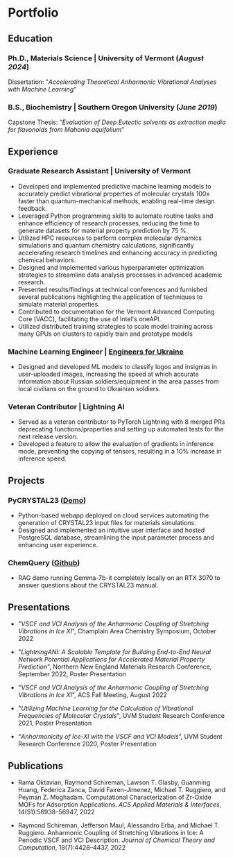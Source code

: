 # Portfolio
## Education
### Ph.D., Materials Science | University of Vermont (_August 2024_)

Dissertation: "_Accelerating Theoretical Anharmonic Vibrational Analyses with Machine Learning_"

### B.S., Biochemistry | Southern Oregon University (_June 2019_)  

Capstone Thesis: “_Evaluation of Deep Eutectic solvents as extraction media for flavonoids from Mahonia aquifolium_”

## Experience

### Graduate Research Assistant | University of Vermont

- Developed and implemented predictive machine learning models to accurately predict vibrational properties of
molecular crystals 100x faster than quantum-mechanical methods, enabling real-time design feedback.
- Leveraged Python programming skills to automate routine tasks and enhance efficiency of research processes,
reducing the time to generate datasets for material property prediction by 75 %.
- Utilized HPC resources to perform complex molecular dynamics simulations and quantum chemistry calculations,
significantly accelerating research timelines and enhancing accuracy in predicting chemical behaviors.
- Designed and implemented various hyperparameter optimization strategies to streamline data analysis processes in
advanced academic research.
- Presented results/findings at technical conferences and furnished several publications highlighting the application of
techniques to simulate material properties.
- Contributed to documentation for the Vermont Advanced Computing Core (VACC), facilitating the use of Intel's oneAPI.
- Utilized distributed training strategies to scale model training across many GPUs on clusters to rapidly train and prototype models

### Machine Learning Engineer | [Engineers for Ukraine](https://e4ua.org/)

- Designed and developed ML models to classify logos and insignias in user-uploaded images, increasing the speed at which accurate information about Russian soldiers/equipment in the area passes from local civilians on the ground to Ukrainian soldiers.

### Veteran Contributor | Lightning AI

- Served as a veteran contributor to PyTorch Lightning with 8 merged PRs deprecating functions/properties and setting up automated tests for the next release version.
- Developed a feature to allow the evaluation of gradients in inference mode, preventing the copying of tensors, resulting in a 10% increase in inference speed.

## Projects

### PyCRYSTAL23 ([Demo](https://pycrystal23-irahbptihfxaezi4c3qraj.streamlit.app/))
- Python-based webapp deployed on cloud services automating the generation of CRYSTAL23 input files for materials simulations.
- Designed and implemented an intuitive user interface and hosted PostgreSQL database, streamlining the input parameter process and enhancing user experience.

### ChemQuery ([Github](https://github.com/rschireman/ChemQuery/tree/main))
- RAG demo running Gemma-7b-it completely locally on an RTX 3070 to answer questions about the CRYSTAL23 manual.


## Presentations


- "_VSCF and VCI Analysis of the Anharmonic Coupling of Stretching Vibrations in Ice XI_", Champlain Area Chemistry Symposium, October 2022

- "_LightningANI: A Scalable Template for Building End-to-End Neural Network Potential Applications for Accelerated Material Property Prediction_", Northern New England Materials Research Conference, September 2022, Poster Presentation

- "_VSCF and VCI Analysis of the Anharmonic Coupling of Stretching Vibrations in Ice XI_", ACS Fall Meeting, August 2022  

- "_Utilizing Machine Learning for the Calculation of Vibrational Frequencies of Molecular Crystals_", UVM Student Research Conference 2021, Poster Presentation

-  “_Anharmonicity of Ice-XI with the VSCF and VCI Models_”, UVM Student Research Conference 2020, Poster Presentation


## Publications

- Rama Oktavian, Raymond Schireman, Lawson T. Glasby, Guanming Huang, Federica Zanca, David
Fairen-Jimenez, Michael T. Ruggiero, and Peyman Z. Moghadam. Computational Characterization of
Zr-Oxide MOFs for Adsorption Applications. _ACS Applied Materials & Interfaces_, 14(51):56938–56947,
2022

- Raymond Schireman, Jefferson Maul, Alessandro Erba, and Michael T. Ruggiero. Anharmonic Coupling
of Stretching Vibrations in Ice: A Periodic VSCF and VCI Description. _Journal of Chemical Theory and
Computation_, 18(7):4428–4437, 2022  
